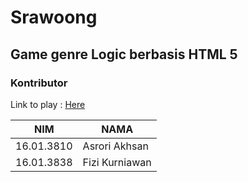 # Srawoong

## Game genre Logic berbasis HTML 5

### Kontributor

Link to play : [Here](https://asroriakh.github.io/srawoong_game)

NIM | NAMA
---------- | ----------
16.01.3810 | Asrori Akhsan
16.01.3838 | Fizi Kurniawan